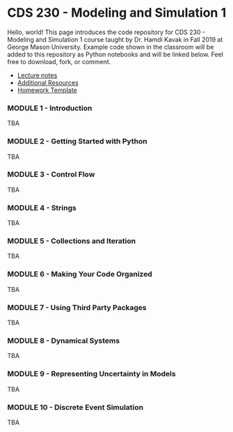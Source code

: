 # CDS 230 - Modeling and Simulation 1
Hello, world! This page introduces the code repository for CDS 230 - Modeling and Simulation 1 course taught by Dr. Hamdi Kavak in Fall 2019 at George Mason University. Example code shown in the classroom will be added to this repository as Python notebooks and will be linked below. Feel free to download, fork, or comment.


- [Lecture notes](https://github.com/hamdikavak/cds230/blob/spring-2020/lecture_notes.pdf)
- [Additional Resources](https://github.com/hamdikavak/cds230/blob/spring-2020/additional_resources.md)
- [Homework Template](https://github.com/hamdikavak/cds230/blob/spring-2020/homework_template.ipynb)


### MODULE 1 - Introduction

TBA

### MODULE 2 - Getting Started with Python

TBA

### MODULE 3 - Control Flow

TBA

### MODULE 4 - Strings

TBA

### MODULE 5 - Collections and Iteration

TBA

### MODULE 6 - Making Your Code Organized

TBA

### MODULE 7 - Using Third Party Packages

TBA

### MODULE 8 - Dynamical Systems

TBA

### MODULE 9 - Representing Uncertainty in Models

TBA

### MODULE 10 - Discrete Event Simulation

TBA
